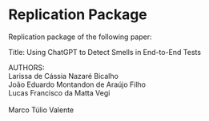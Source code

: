 # Replication Package

Replication package of the following paper:

Title:
Using ChatGPT to Detect Smells in End-to-End Tests

AUTHORS: </br>
Larissa de Cássia Nazaré Bicalho </br>
João Eduardo Montandon de Araújo Filho </br>
Lucas Francisco da Matta Vegi </br>  
Marco Túlio Valente